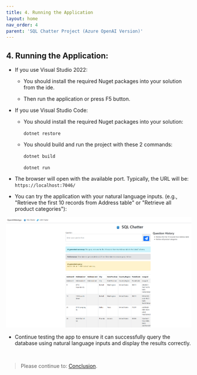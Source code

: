 ```yaml
---
title: 4. Running the Application
layout: home
nav_order: 4
parent: 'SQL Chatter Project (Azure OpenAI Version)'
---
```


## 4. Running the Application:

* If you use Visual Studio 2022: 

  * You should install the required Nuget packages into your solution from the ide.

  * Then run the application or press F5 button.

* If you use Visual Studio Code: 

  * You should install the required Nuget packages into your solution:

     ```dotnet restore```

  * You should build and run the project with these 2 commands:
     
     ```dotnet build```

     ```dotnet run```



* The browser will open with the available port. Typically, the URL will be: ```https://localhost:7046/```

* You can try the application with your natural language inputs. (e.g., "Retrieve the first 10 records from Address table" or "Retrieve all product categories"):

![DBQuerySample](./OpenAIImages/DBQuerySample.png)

* Continue testing the app to ensure it can successfully query the database using natural language inputs and display the results correctly.

&nbsp;
> Please continue to: [Conclusion](https://241.github.io/ghcopilotdemo/SQLChatter_OpenAI/0105_Conclusion.html).